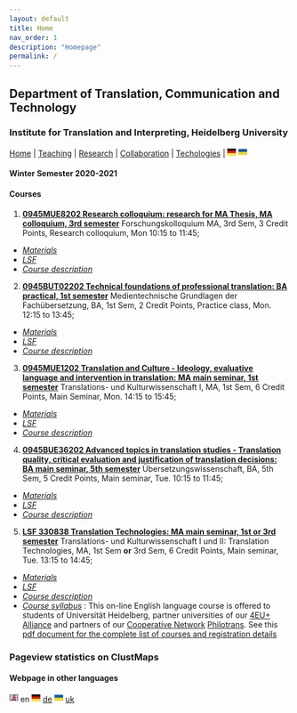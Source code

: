 ```yaml
---
layout: default
title: Home
nav_order: 1
description: "Homepage"
permalink: /
---
```


## Department of Translation, Communication and Technology
### Institute for Translation and Interpreting, Heidelberg University

[Home](index.md) | [Teaching](teaching.md) | [Research](research.md) | [Collaboration](collaboration.md) | [Techologies](techlabs.md) | [![Image](de_l_flag.png)](de_index.html) [![Image](uk_l_flag.png)](uk_index.html)

#### Winter Semester 2020-2021

#### Courses
1. [**0945MUE8202 Research colloquium: research for MA Thesis, MA colloquium, 3rd semester**](D2020-21-W/d11m3-0945MUE8202_Research_colloquium.md) Forschungskolloquium MA, 3rd Sem, 3 Credit Points, Research colloquium, Mon 10:15 to 11:45;
- [*Materials*](D2020-21-W/d11m3-0945MUE8202_Research_colloquium.md)
- [*LSF*](https://lsf.uni-heidelberg.de/qisserver/rds?state=verpublish&status=init&vmfile=no&publishid=323377&moduleCall=webInfo&publishConfFile=webInfo&publishSubDir=veranstaltung)
- [*Course description*](teach2020-21-WS.md#0945MUE8202)
2. [**0945BUT02202 Technical foundations of professional translation: BA practical, 1st semester**](D2020-21-W/d12b1-0945BUT02202_Technical_foundations.md) Medientechnische Grundlagen der Fachübersetzung, BA, 1st Sem, 2 Credit Points, Practice class, Mon.	12:15 to 13:45;
- [*Materials*](D2020-21-W/d12b1-0945BUT02202_Technical_foundations.md)
- [*LSF*](https://lsf.uni-heidelberg.de/qisserver/rds?state=verpublish&status=init&vmfile=no&publishid=323831&moduleCall=webInfo&publishConfFile=webInfo&publishSubDir=veranstaltung)
- [*Course description*](teach2020-21-WS.md#0945BUT02202)
3. [**0945MUE1202 Translation and Culture - Ideology, evaluative language and intervention in translation: MA main seminar, 1st semester**](D2020-21-W/d13m1-0945MUE1202_Translation_Culture_Ideology.md)  Translations- und Kulturwissenschaft I, MA, 1st Sem, 6 Credit Points, Main Seminar, Mon.	14:15 to 15:45;
- [*Materials*](D2020-21-W/d13m1-0945MUE1202_Translation_Culture_Ideology.md)
- [*LSF*](https://lsf.uni-heidelberg.de/qisserver/rds?state=verpublish&status=init&vmfile=no&publishid=323890&moduleCall=webInfo&publishConfFile=webInfo&publishSubDir=veranstaltung)
- [*Course description*](teach2020-21-WS.md#0945MUE1202)
4. [**0945BUE36202 Advanced topics in translation studies - Translation quality, critical evaluation and justification of translation decisions: BA main seminar, 5th semester**](D2020-21-W/d21b5-0945BUE36202_Advanced_topics_translation.md) Übersetzungswissenschaft, BA, 5th Sem, 5 Credit Points, Main seminar, Tue.	10:15 to 11:45;
- [*Materials*](D2020-21-W/d21b5-0945BUE36202_Advanced_topics_translation.md)
- [*LSF*](https://lsf.uni-heidelberg.de/qisserver/rds?state=verpublish&status=init&vmfile=no&publishid=320587&moduleCall=webInfo&publishConfFile=webInfo&publishSubDir=veranstaltung)
- [*Course description*](teach2020-21-WS.md#0945BUE36202)
5. [**LSF 330838 Translation Technologies: MA main seminar, 1st or 3rd semester**](D2020-21-W/d22m13-LSF330838_Translation_Technologies.md) Translations- und Kulturwissenschaft I und II: Translation Technologies, MA, 1st Sem **or** 3rd Sem, 6 Credit Points, Main seminar, Tue.	13:15 to 14:45;
- [*Materials*](D2020-21-W/d22m13-LSF330838_Translation_Technologies.md)
- [*LSF*](https://lsf.uni-heidelberg.de/qisserver/rds?state=verpublish&status=init&vmfile=no&publishid=330838&moduleCall=webInfo&publishConfFile=webInfo&publishSubDir=veranstaltung)  
- [*Course description*](teach2020-21-WS.md#LSF330838)
- [*Course syllabus*](teach2020-21-WS.md#LSF330838syllabus)
  : This on-line English language course is offered to students of Universität Heidelberg, partner universities of our [4EU+ Alliance](https://4euplus.eu/4EU-1.html) and partners of our [Cooperative Network](https://4euplus.eu/4EU-158.html) [Philotrans](https://www.uni-heidelberg.de/fakultaeten/neuphil/iask/sued/internationales/co_network_philotrans.html). See this [pdf document for the complete list of courses and registration details](https://www.uni-heidelberg.de/md/sued/internationales/ueberblick_philotrans_kurse_ws-2020-21.pdf)

### Pageview statistics on ClustMaps

<script type="text/javascript" id="clustrmaps" src="//clustrmaps.com/map_v2.js?d=ADgDCFeVJWZz_YCTkOkXJb16UfJT099A6BMMolPyg1o&cl=ffffff&w=a">
</script>

#### Webpage in other languages

![Image](en_l_flag.png) en [![Image](de_l_flag.png)](de_index.html) [de](de_index.md) [![Image](uk_l_flag.png)](uk_index.html) [uk](uk_index.md)
